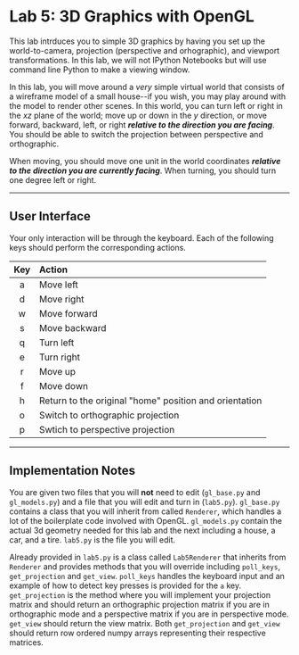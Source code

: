 # Lab 5: 3D Graphics with OpenGL
This lab intrduces you to simple 3D graphics by having you set up the world-to-camera, projection (perspective and orhographic), and viewport transformations.  In this lab, we will not IPython Notebooks but will use command line Python to make a viewing window.

In this lab, you will move around a *very* simple virtual world that consists of a wireframe model of a small house--if you wish, you may play around with the model to render other scenes.  In this world, you can turn left or right in the *xz* plane of the world; move up or down in the *y* direction, or move forward, backward, left, or right ***relative to the direction you are facing***.  You should be able to switch the projection between perspective and orthographic.

When moving, you should move one unit in the world coordinates ***relative to the direction you are currently facing***. When turning, you should turn one degree left or right.

---

## User Interface
Your only interaction will be through the keyboard. Each of the following keys should perform the corresponding actions.

Key | Action
:---: | :---
a  | Move left
d  | Move right
w  | Move forward
s  | Move backward
q  | Turn left
e  | Turn right
r  | Move up
f  | Move down
h  | Return to the original "home" position and orientation
o  | Switch to orthographic projection
p  | Swtich to perspective projection

---

## Implementation Notes
You are given two files that you will **not** need to edit (`gl_base.py` and `gl_models.py`) and a file that you will edit and turn in (`lab5.py`).  `gl_base.py` contains a class that you will inherit from called `Renderer`, which handles a lot of the boilerplate code involved with OpenGL.  `gl_models.py` contain the actual 3d geometry needed for this lab and the next including a house, a car, and a tire.  `lab5.py` is the file you will edit.

Already provided in `lab5.py` is a class called `Lab5Renderer` that inherits from `Renderer` and provides methods that you will override including `poll_keys`, `get_projection` and `get_view`.   `poll_keys` handles the keyboard input and an example of how to detect key presses is provided for the `a` key.  `get_projection` is the method where you will implement your projection matrix and should return an orthographic projection matrix if you are in orthographic mode and a perspective matrix if you are in perspective mode.  `get_view` should return the view matrix.  Both `get_projection` and `get_view` should return row ordered numpy arrays representing their respective matrices.
